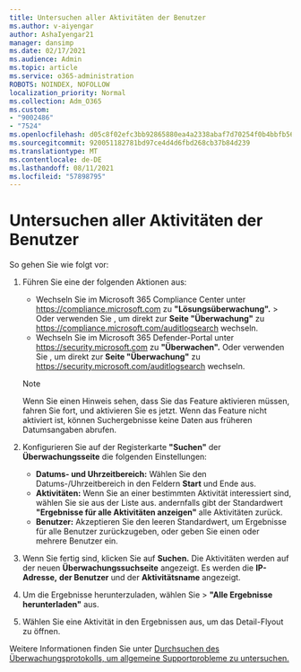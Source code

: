 ```yaml
---
title: Untersuchen aller Aktivitäten der Benutzer
ms.author: v-aiyengar
author: AshaIyengar21
manager: dansimp
ms.date: 02/17/2021
ms.audience: Admin
ms.topic: article
ms.service: o365-administration
ROBOTS: NOINDEX, NOFOLLOW
localization_priority: Normal
ms.collection: Adm_O365
ms.custom:
- "9002486"
- "7524"
ms.openlocfilehash: d05c8f02efc3bb92865880ea4a2338abaf7d70254f0b4bbfb566423e62b391dd
ms.sourcegitcommit: 920051182781bd97ce4d4d6fbd268cb37b84d239
ms.translationtype: MT
ms.contentlocale: de-DE
ms.lasthandoff: 08/11/2021
ms.locfileid: "57898795"
---
```

# <a name="investigate-all-the-users-activities"></a>Untersuchen aller Aktivitäten der Benutzer

So gehen Sie wie folgt vor:

1. Führen Sie eine der folgenden Aktionen aus:
   - Wechseln Sie im Microsoft 365 Compliance Center unter <https://compliance.microsoft.com> zu **"Lösungsüberwachung".** \>  Oder verwenden Sie , um direkt zur **Seite "Überwachung"** zu <https://compliance.microsoft.com/auditlogsearch> wechseln.
   - Wechseln Sie im Microsoft 365 Defender-Portal unter <https://security.microsoft.com> zu **"Überwachen".** Oder verwenden Sie , um direkt zur **Seite "Überwachung"** zu <https://security.microsoft.com/auditlogsearch> wechseln.

    > [!NOTE]
    > Wenn Sie einen Hinweis sehen, dass Sie das Feature aktivieren müssen, fahren Sie fort, und aktivieren Sie es jetzt. Wenn das Feature nicht aktiviert ist, können Suchergebnisse keine Daten aus früheren Datumsangaben abrufen.

2. Konfigurieren Sie auf der Registerkarte **"Suchen"** der **Überwachungsseite** die folgenden Einstellungen:
   - **Datums- und Uhrzeitbereich:** Wählen Sie den Datums-/Uhrzeitbereich in den Feldern **Start** und Ende aus. 
   - **Aktivitäten:** Wenn Sie an einer bestimmten Aktivität interessiert sind, wählen Sie sie aus der Liste aus. andernfalls gibt der Standardwert **"Ergebnisse für alle Aktivitäten anzeigen"** alle Aktivitäten zurück.
   - **Benutzer:** Akzeptieren Sie den leeren Standardwert, um Ergebnisse für alle Benutzer zurückzugeben, oder geben Sie einen oder mehrere Benutzer ein.

3. Wenn Sie fertig sind, klicken Sie auf **Suchen.** Die Aktivitäten werden auf der neuen **Überwachungssuchseite** angezeigt. Es werden die **IP-Adresse,** **der Benutzer** und der **Aktivitätsname** angezeigt.

4. Um die Ergebnisse  herunterzuladen, wählen Sie \> **"Alle Ergebnisse herunterladen"** aus.

5. Wählen Sie eine Aktivität in den Ergebnissen aus, um das Detail-Flyout zu öffnen.

Weitere Informationen finden Sie unter [Durchsuchen des Überwachungsprotokolls, um allgemeine Supportprobleme zu untersuchen.](https://docs.microsoft.com/microsoft-365/compliance/auditing-troubleshooting-scenarios)
